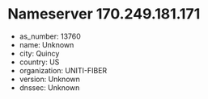 # Nameserver 170.249.181.171

* as_number: 13760
* name: Unknown
* city: Quincy
* country: US
* organization: UNITI-FIBER
* version: Unknown
* dnssec: Unknown

